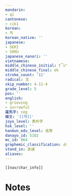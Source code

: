 ```yaml
---
mandarin:
- qī
cantonese:
- cik1
korean:
- 척
korean_native: ''
japanese:
- SEKI
- SOKU
japanese_nanori: ''
vietnamese:
middle_chinese_initial: t͡sʰ
middle_chinese_final: ek
stroke_count: '11'
radical: 戈
skip_number: 4-11-4
grade_level: 5
pos: ''
english:
- grieving
- sorrowful
羅馬字: ceg
韓文: '[[척]]'
joyo_level: 表外字
hsk_level: ''
hanmun_edu_level: 高等
danayo_id: 5182
mc_id: 864
graphemic_classification: 尗
stand_in: 哀戚
aliases:
---
```

```meta-bind-embed
[[nav/char_info]]
```

# Notes
